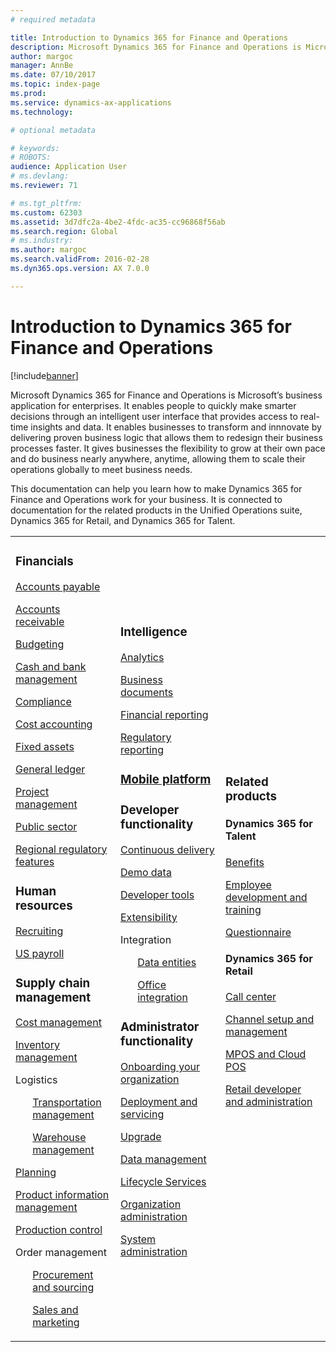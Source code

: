 ```yaml
---
# required metadata

title: Introduction to Dynamics 365 for Finance and Operations
description: Microsoft Dynamics 365 for Finance and Operations is Microsoft’s business application for enterprises. This page helps you learn and get start using the product. 
author: margoc
manager: AnnBe
ms.date: 07/10/2017
ms.topic: index-page
ms.prod: 
ms.service: dynamics-ax-applications
ms.technology: 

# optional metadata

# keywords: 
# ROBOTS: 
audience: Application User
# ms.devlang: 
ms.reviewer: 71

# ms.tgt_pltfrm: 
ms.custom: 62303
ms.assetid: 3d7dfc2a-4be2-4fdc-ac35-cc96868f56ab
ms.search.region: Global
# ms.industry: 
ms.author: margoc
ms.search.validFrom: 2016-02-28
ms.dyn365.ops.version: AX 7.0.0

---
```

# Introduction to Dynamics 365 for Finance and Operations

[!include[banner](includes/banner.md)]

Microsoft Dynamics 365 for Finance and Operations is Microsoft’s business application for enterprises. It enables people to quickly make smarter decisions through an intelligent user interface that provides access to real-time insights and data. It enables businesses to transform and innnovate by delivering proven business logic that allows them to redesign their business processes faster. It gives businesses the flexibility to grow at their own pace and do business nearly anywhere, anytime, allowing them to scale their operations globally to meet business needs. 

This documentation can help you learn how to make Dynamics 365 for Finance and Operations work for your business. It is connected to documentation for the related products in the Unified Operations suite, Dynamics 365 for Retail, and Dynamics 365 for Talent. 

<table>
<colgroup>
<col width="33%" />
<col width="33%" />
<col width="33%" />
</colgroup>
<tbody>
<tr class="odd">
<td><h3>Financials</h3>
<p><a href="../financials/accounts-payable/accounts-payable">Accounts payable</a></p>
<p><a href="../financials/accounts-receivable/accounts-receivable">Accounts receivable</a></p>
<p><a href="../financials/budgeting/budgeting-overview">Budgeting</a></p>
<p><a href="../financials/cash-bank-management/cash-bank-management">Cash and bank management</a></p>
<p><a href="../financials/general-ledger/audit-policy-rules">Compliance</a></p>
<p><a href="../financials/cost-accounting/cost-accounting-home-page">Cost accounting</a></p>
<p><a href="../financials/fixed-assets/fixed-assets">Fixed assets</a></p>
<p><a href="../financials/general-ledger/general-ledger">General ledger</a></p>
<p><a href="../financials/project-management/overview-project-management-accounting">Project management</a></p>
<p><a href="../financials/public-sector/public-sector-functionality">Public sector</a></p>
<p><a href="../dev-itpro/lcs-solutions/country-region">Regional regulatory features</a></p>

<H3>Human resources</h3>
<p><a href="hr/manage-recruiting-process">Recruiting</a></p>
<p><a href="hr/localizations/noam-usa-payroll">US payroll</a></p>

<h3>Supply chain management</h3>
<p><a href="../supply-chain/cost-management/costing-sheets">Cost management</a></p>
<p><a href="../supply-chain/inventory/inventory-locations">Inventory management</a></p>
<p>Logistics</p>
<ul style="list-style-type:none">
<p><a href="../supply-chain/transportation/transportation-management-overview">Transportation management</a></p>
<p><a href="../supply-chain/warehousing/warehouse-configuration">Warehouse management</a></p></ul>
<p><a href="../supply-chain/master-planning/master-plans">Planning</a></p>
<p><a href="../supply-chain/pim/set-up-maintain-product-configuration-model">Product information management</a></p>
<p><a href="../supply-chain/production-control/create-production-orders">Production control</a></p>
<p>Order management</p>
  <ul style="list-style-type:none">
  <p><a href="../supply-chain/procurement/procurement-sourcing-overview">Procurement and sourcing</a></p>
  <p><a href="../supply-chain/sales-marketing/overview-sales-marketing">Sales and marketing</a></p></ul>
</td>
<td>
<h3>Intelligence</h3>
<p><a href="../dev-itpro/analytics/analytics">Analytics</a></p>
 <p><a href="../dev-itpro/analytics/document-reporting-services">Business documents</a></p>
<p><a href="../dev-itpro/analytics/financial-reporting-intro">Financial reporting</a></p>
<p><a href="../dev-itpro/analytics/general-electronic-reporting">Regulatory reporting</a></p>

<h3><a href="../dev-itpro/mobile-apps/mobile-platform">Mobile platform</a></h3>

 <h3>Developer functionality</h3>
<p><a href="../dev-itpro/dev-tools/continuous-delivery-home-page">Continuous delivery</a></p>
<p><a href="../dev-itpro/get-started/demo-data">Demo data</a></p>
<p><a href="../dev-itpro/dev-tools/developer-home-page">Developer tools</a></p>
<p><a href="../dev-itpro/extensibility/customize-model-elements-extensions">Extensibility</a></p>
<p>Integration</p>
<ul style="list-style-type:none"><p><a href="../dev-itpro/data-entities/data-entities">Data entities</a></p>
<p><a href="../dev-itpro/office-integration/office-integration">Office integration</a></p></ul></p>

<h3>Administrator functionality</h3>
<p><a href="../fin-and-ops/get-started/onboarding-home">Onboarding your organization</a></p>
<p><a href="../dev-itpro/deployment/deploy-demo-environment">Deployment and servicing</a></p>
<p><a href="../dev-itpro/migration-upgrade/upgrade-home-page">Upgrade</a></p>
<p><a href="../dev-itpro/data-entities/data-management-integration-data-entity">Data management</a></p>
<p><a href="../dev-itpro/lifecycle-services/lcs">Lifecycle Services</a></p>
<p><a href="../fin-and-ops/organization-administration/organization-administration-home-page">Organization administration</a></p>
<p><a href="../dev-itpro/sysadmin/system-administration-home-page">System administration</a></p>
</td>
<td>
<h3>Related products</h3>
<h4>Dynamics 365 for Talent</h4>
<p><a href="../talent/manage-benefit-program">Benefits</a></p>
<p><a href="../talent/performance-management-overview">Employee development and training</a></p>
<p><a href="../talent/questionnaires">Questionnaire</a></p>

<h4>Dynamics 365 for Retail</h4>
<p><a href="../retail/call-center-functionality">Call center</p>
<p><a href="../retail/define-maintain-retail-channels">Channel setup and management</p>
<p><a href="../retail/retail-peripherals-overview">MPOS and Cloud POS</p>
<p><a href="../retail/dev-itpro/dev-retail-home-page">Retail developer and administration</p>

</td>
</tr>

</tbody>
</table>
